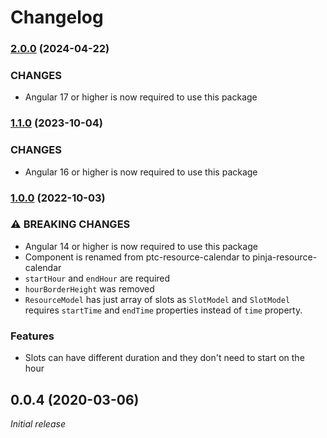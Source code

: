 # Changelog

### [2.0.0](https://github.com/by-pinja/ngx-resource-calendar/compare/1.1.0...2.0.0) (2024-04-22)

### CHANGES

- Angular 17 or higher is now required to use this package

### [1.1.0](https://github.com/by-pinja/ngx-resource-calendar/compare/1.0.0...1.1.0) (2023-10-04)

### CHANGES

- Angular 16 or higher is now required to use this package

### [1.0.0](https://github.com/by-pinja/ngx-resource-calendar/compare/0.0.4...1.0.0) (2022-10-03)

### ⚠ BREAKING CHANGES

- Angular 14 or higher is now required to use this package
- Component is renamed from ptc-resource-calendar to pinja-resource-calendar
- `startHour` and `endHour` are required
- `hourBorderHeight` was removed
- `ResourceModel` has just array of slots as `SlotModel` and `SlotModel` requires `startTime` and `endTime` properties instead of `time` property.

### Features

- Slots can have different duration and they don't need to start on the hour

## 0.0.4 (2020-03-06)

_Initial release_

